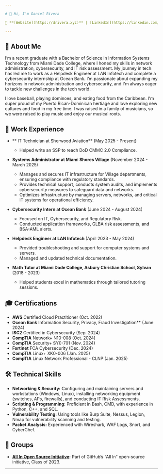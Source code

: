 ```yaml
---

# 👋 Hi, I'm Daniel Rivera

🔗 **[Website](https://drivera.xyz)** | [LinkedIn](https://linkedin.com/in/drivera021) | [Credly](https://www.credly.com/users/daniel-rivera.8421f267)

---
```


## 🚀 About Me

I’m a recent graduate with a Bachelor of Science in Information Systems Technology from Miami Dade College, where I honed my skills in network administration, cybersecurity, and IT risk assessment. My journey in tech has led me to work as a Helpdesk Engineer at LAN Infotech and complete a cybersecurity internship at Ocean Bank. I’m passionate about expanding my horizons in network administration and cybersecurity, and I'm always eager to tackle new challenges in the tech world.

I love baseball, playing dominoes, and eating food from the Caribbean. I'm super proud of my Puerto Rican-Dominican hertiage and love exploring new cultures and food in my free time. I was raised in a family of musicians, so we were raised to play music and enjoy our musical roots.

## 💼 Work Experience
- ** IT Technician at Sherwood Aviation** (May 2025 - Present)
  - Helped write an SSP to reach DoD CMMC 2.0 Compliance.

- **Systems Administrator at Miami Shores Village** (November 2024 - March 2025)
  - Manages and secures IT infrastructure for Village departments, ensuring compliance with regulatory standards.
  - Provides technical support, conducts system audits, and implements cybersecurity measures to safeguard data and networks.
  - Optimizes infrastructure by managing servers, networks, and critical IT systems for operational efficiency.

- **Cybersecurity Intern at Ocean Bank** (June 2024 - August 2024)
  - Focused on IT, Cybersecurity, and Regulatory Risk.
  - Conducted application frameworks, GLBA risk assessments, and BSA-AML alerts.

- **Helpdesk Engineer at LAN Infotech** (April 2023 - May 2024)
  - Provided troubleshooting and support for computer systems and servers.
  - Managed and updated technical documentation.

- **Math Tutor at Miami Dade College, Asbury Christian School, Sylvan** (2018 - 2023)
  - Helped students excel in mathematics through tailored tutoring sessions.

## 🎓 Certifications

- **AWS** Certified Cloud Practitioner (Oct. 2022)
- **Ocean Bank** Information Security, Privacy, Fraud Investigation** (June 2024)
- **ISC2** Certified in Cybersecurity (Sep. 2024)
- **CompTIA** Network+ N10-008 (Oct. 2024)
- **CompTIA** Security+ SY0-701 (Nov. 2024)
- **Fortinet** FCA Cybersecurity (Dec. 2024)
- **CompTIA** Linux+ XK0-006 (Jan. 2025)
- **CompTIA** Linux Network Professional - CLNP (Jan. 2025)

## 🛠 Technical Skills

- **Networking & Security:** Configuring and maintaining servers and workstations (Windows, Linux), installing networking equipment (switches, APs, firewalls), and conducting IT Risk Assessments.
- **Scripting & Programming:** Proficient in Bash, CMD, with experience in Python, C++, and SQL.
- **Vulnerability Testing:** Using tools like Burp Suite, Nessus, Legion, Nmap for vulnerability scanning and testing.
- **Packet Analysis:** Experienced with Wireshark, WAF Logs, Snort, and CyberChef.


## 🌱 Groups

- **[All In Open Source Initiative](https://github.com/AllInOpenSource/All-In-For-Students-Graduation-2023):** Part of GitHub’s “All In” open-source initiative, Class of 2023.

---
